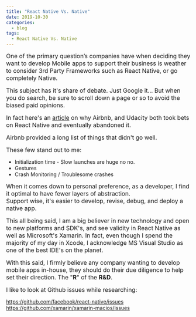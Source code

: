 ```yaml
---
title: "React Native Vs. Native"
date: 2019-10-30
categories:
  - blog
tags:
  - React Native Vs. Native
---
```


<span style="font-size:12pt">One of the primary question’s companies have when deciding they want to develop Mobile apps
to support their business is weather to consider 3rd Party Frameworks such as React Native,
or go completely Native. </span> 

<span style="font-size:12pt">This subject has it's share of debate.  Just Google it...
But when you do search, be sure to scroll down a page or so to avoid the biased paid opinions.</span>

<span style="font-size:12pt">In fact here's an [article](https://adtmag.com/articles/2018/07/10/abandon-react-native.aspx) on why Airbnb, and Udacity both took bets on React Native and eventually abandoned it.</span>

<span style="font-size:12pt">Airbnb provided a long list of things that didn't go well.  </span>

<span style="font-size:12pt">These few stand out to me:</span>
<span style="font-size:12pt">
* Initialization time - Slow launches are huge no no.
* Gestures
* Crash Monitoring / Troublesome crashes
</span>

<span style="font-size:12pt">When it comes down to personal preference, as a developer, I find it optimal to have fewer layers of abstraction.  
Support wise, it's easier to develop, revise, debug, and deploy a native app.  </span>


<span style="font-size:12pt">This all being said, I am a big believer in new technology and open to new platforms and SDK's, and see validity in React Native as well as Microsoft's Xamarin.   In fact, even though I spend the majority of my day in Xcode, I acknowledge MS Visual Studio as one of the best IDE's on the planet.  </span>


<span style="font-size:12pt">With this said, I firmly believe any company wanting to develop mobile apps in-house, they should do their due diligence to help set their direction.  The "**R**" of the **R&D**.</span>

<span style="font-size:12pt">I like to look at Github issues while researching:

https://github.com/facebook/react-native/issues
https://github.com/xamarin/xamarin-macios/issues
</span>


